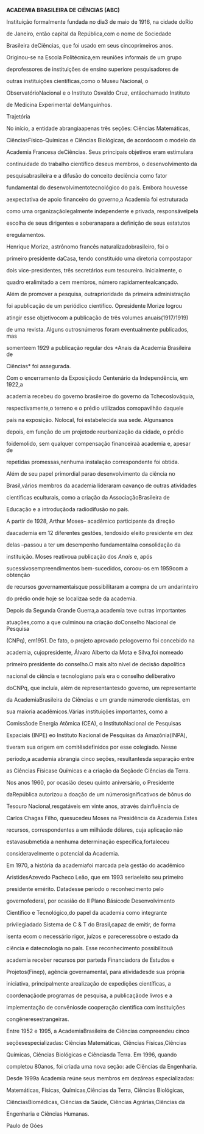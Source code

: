 **ACADEMIA BRASILEIRA DE CIÊNCIAS (ABC)**



Instituição formalmente fundada no dia3 de maio de 1916, na cidade doRio

de Janeiro, então capital da República,com o nome de Sociedade

Brasileira deCiências, que foi usado em seus cincoprimeiros anos.

Originou-se na Escola Politécnica,em reuniões informais de um grupo

deprofessores de instituições de ensino superiore pesquisadores de

outras instituições científicas,como o Museu Nacional, o

ObservatórioNacional e o Instituto Osvaldo Cruz, entãochamado Instituto

de Medicina Experimental deManguinhos.



Trajetória



No início, a entidade abrangiaapenas três seções: Ciências Matemáticas,

CiênciasFísico-Químicas e Ciências Biológicas, de acordocom o modelo da

Academia Francesa deCiências. Seus principais objetivos eram estimulara

continuidade do trabalho científico deseus membros, o desenvolvimento da

pesquisabrasileira e a difusão do conceito deciência como fator

fundamental do desenvolvimentotecnológico do país. Embora houvesse

aexpectativa de apoio financeiro do governo,a Academia foi estruturada

como uma organizaçãolegalmente independente e privada, responsávelpela

escolha de seus dirigentes e soberanapara a definição de seus estatutos

eregulamentos.



Henrique Morize, astrônomo francês naturalizadobrasileiro, foi o

primeiro presidente daCasa, tendo constituído uma diretoria compostapor

dois vice-presidentes, três secretários eum tesoureiro. Inicialmente, o

quadro eralimitado a cem membros, número rapidamentealcançado.



Além de promover a pesquisa, outraprioridade da primeira administração

foi apublicação de um periódico científico. Opresidente Morize logrou

atingir esse objetivocom a publicação de três volumes anuais(1917/1919)

de uma revista. Alguns outrosnúmeros foram eventualmente publicados, mas

somenteem 1929 a publicação regular dos *Anais da Academia Brasileira de

Ciências* foi assegurada.



Com o encerramento da Exposiçãodo Centenário da Independência, em 1922,a

academia recebeu do governo brasileiroe do governo da Tchecoslováquia,

respectivamente,o terreno e o prédio utilizados comopavilhão daquele

país na exposição. Nolocal, foi estabelecida sua sede. Algunsanos

depois, em função de um projetode reurbanização da cidade, o prédio

foidemolido, sem qualquer compensação financeiraà academia e, apesar de

repetidas promessas,nenhuma instalação correspondente foi obtida.



Além de seu papel primordial parao desenvolvimento da ciência no

Brasil,vários membros da academia lideraram oavanço de outras atividades

científicas eculturais, como a criação da AssociaçãoBrasileira de

Educação e a introduçãoda radiodifusão no país.



A partir de 1928, Arthur Moses– acadêmico participante da direção

daacademia em 12 diferentes gestões, tendosido eleito presidente em dez

delas –passou a ter um desempenho fundamentalna consolidação da

instituição. Moses reativoua publicação dos *Anais* e, após

sucessivosempreendimentos bem-sucedidos, coroou-os em 1959com a obtenção

de recursos governamentaisque possibilitaram a compra de um andarinteiro

do prédio onde hoje se localizaa sede da academia.



Depois da Segunda Grande Guerra,a academia teve outras importantes

atuações,como a que culminou na criação doConselho Nacional de Pesquisa

(CNPq), em1951. De fato, o projeto aprovado pelogoverno foi concebido na

academia, cujopresidente, Álvaro Alberto da Mota e Silva,foi nomeado

primeiro presidente do conselho.O mais alto nível de decisão dapolítica

nacional de ciência e tecnologiano país era o conselho deliberativo

doCNPq, que incluía, além de representantesdo governo, um representante

da AcademiaBrasileira de Ciências e um grande númerode cientistas, em

sua maioria acadêmicos.Várias instituições importantes, como a

Comissãode Energia Atômica (CEA), o InstitutoNacional de Pesquisas

Espaciais (INPE) eo Instituto Nacional de Pesquisas da Amazônia(INPA),

tiveram sua origem em comitêsdefinidos por esse colegiado. Nesse

período,a academia abrangia cinco seções, resultantesda separação entre

as Ciências Físicase Químicas e a criação da Seçãode Ciências da Terra.



Nos anos 1960, por ocasião deseu quinto aniversário, o Presidente

daRepública autorizou a doação de um númerosignificativos de bônus do

Tesouro Nacional,resgatáveis em vinte anos, através dainfluência de

Carlos Chagas Filho, quesucedeu Moses na Presidência da Academia.Estes

recursos, correspondentes a um milhãode dólares, cuja aplicação não

estavasubmetida a nenhuma determinação específica,fortaleceu

consideravelmente o potencial da Academia.



Em 1970, a história da academiafoi marcada pela gestão do acadêmico

AristidesAzevedo Pacheco Leão, que em 1993 seriaeleito seu primeiro

presidente emérito. Datadesse período o reconhecimento pelo

governofederal, por ocasião do II Plano Básicode Desenvolvimento

Científico e Tecnológico,do papel da academia como integrante

privilegiadado Sistema de C & T do Brasil,capaz de emitir, de forma

isenta ecom o necessário rigor, juízos e pareceressobre o estado da

ciência e datecnologia no país. Esse reconhecimento possibilitouà

academia receber recursos por parteda Financiadora de Estudos e

Projetos(Finep), agência governamental, para atividadesde sua própria

iniciativa, principalmente arealização de expedições científicas, a

coordenaçãode programas de pesquisa, a publicaçãode livros e a

implementação de convêniosde cooperação científica com instituições

congêneresestrangeiras.



Entre 1952 e 1995, a AcademiaBrasileira de Ciências compreendeu cinco

seçõesespecializadas: Ciências Matemáticas, Ciências Físicas,Ciências

Químicas, Ciências Biológicas e Ciênciasda Terra. Em 1996, quando

completou 80anos, foi criada uma nova seção: ade Ciências da Engenharia.

Desde 1999a Academia reúne seus membros em dezáreas especializadas:

Matemáticas, Físicas, Químicas,Ciências da Terra, Ciências Biológicas,

CiênciasBiomédicas, Ciências da Saúde, Ciências Agrárias,Ciências da

Engenharia e Ciências Humanas.



Paulo de Góes



